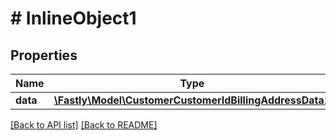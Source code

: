 # # InlineObject1

## Properties

Name | Type | Description | Notes
------------ | ------------- | ------------- | -------------
**data** | [**\Fastly\Model\CustomerCustomerIdBillingAddressData1**](CustomerCustomerIdBillingAddressData1.md) |  | [optional] 


[[Back to API list]](../../README.md#endpoints) [[Back to README]](../../README.md)
